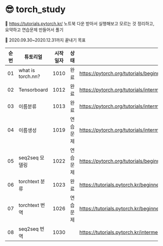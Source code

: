 # 😎 torch_study


🍕 https://tutorials.pytorch.kr/ 노트북 다운 받아서 실행해보고 모르는 것 정리하고, 요약하고 연습문제 만들어서 풀기 

🍔 2020.09.30~2020.12.31까지 끝내기 목표

|순번|튜토리얼|시작일자|상태|링크|
|:--:|----|:---:|:---:|----|
|01|what is torch.nn?|1010|완료|https://pytorch.org/tutorials/beginner/nn_tutorial.html|
|02|Tensorboard|1012|완료|https://pytorch.org/tutorials/intermediate/tensorboard_tutorial.html|
|03|이름분류|1013|완료|https://pytorch.org/tutorials/intermediate/char_rnn_classification_tutorial.html|
|04|이름생성|1019|연습문제|https://pytorch.org/tutorials/intermediate/char_rnn_generation_tutorial.html|
|05|seq2seq 모델링|1022|연습문제|https://pytorch.org/tutorials/beginner/transformer_tutorial.html|
|06|torchtext 분류|1023|완료|https://tutorials.pytorch.kr/beginner/text_sentiment_ngrams_tutorial.html|
|07|torchtext 번역|1026|연습문제|https://tutorials.pytorch.kr/beginner/torchtext_translation_tutorial.html|
|08|seq2seq 번역|1030||https://tutorials.pytorch.kr/intermediate/seq2seq_translation_tutorial.html|
